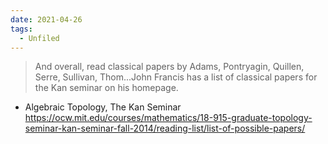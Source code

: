 ```yaml
---
date: 2021-04-26
tags: 
  - Unfiled
---
```


> And overall, read classical papers by Adams, Pontryagin, Quillen, Serre, Sullivan, Thom...John Francis has a list of classical papers for the Kan seminar on his homepage.

- Algebraic Topology, The Kan Seminar
  <https://ocw.mit.edu/courses/mathematics/18-915-graduate-topology-seminar-kan-seminar-fall-2014/reading-list/list-of-possible-papers/>
